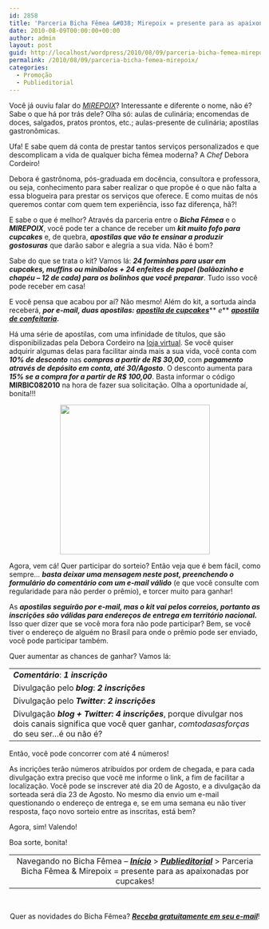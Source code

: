 ```yaml
---
id: 2858
title: 'Parceria Bicha Fêmea &#038; Mirepoix = presente para as apaixonadas por cupcakes!'
date: 2010-08-09T00:00:00+00:00
author: admin
layout: post
guid: http://localhost/wordpress/2010/08/09/parceria-bicha-femea-mirepoix/
permalink: /2010/08/09/parceria-bicha-femea-mirepoix/
categories:
  - Promoção
  - Publieditorial
---
```

Você já ouviu falar do <a href="http://chefdeboracordeiro.blogspot.com/" target="_blank"><em>MIREPOIX</em></a>? Interessante e diferente o nome, não é? Sabe o que há por trás dele? Olha só: aulas de culinária; encomendas de doces, salgados, pratos prontos, etc.; aulas-presente de culinária; apostilas gastronômicas.

Ufa! E sabe quem dá conta de prestar tantos serviços personalizados e que descomplicam a vida de qualquer bicha fêmea moderna? A _Chef_ Debora Cordeiro!

<!--more-->

Debora é gastrônoma, pós-graduada em docência, consultora e professora, ou seja, conhecimento para saber realizar o que propõe é o que não falta a essa blogueira para prestar os serviços que oferece. E como muitas de nós queremos contar com quem tem experiência, isso faz diferença, hã?!

E sabe o que é melhor? Através da parceria entre o **_Bicha Fêmea_** e o **_MIREPOIX_**, você pode ter a chance de receber um **_kit muito fofo para cupcakes_** e, de quebra, **_apostilas que vão te ensinar a produzir gostosuras_** que darão sabor e alegria a sua vida. Não é bom?

<p style="text-align: center;">
  <a href="http://www.trololodemulher.com.br/blog/wp-content/uploads/2010/08/kitmirepoixbichafemea.jpg"></a>
</p>

Sabe do que se trata o kit? Vamos lá: **_24 forminhas para usar em cupcakes, muffins ou minibolos + 24 enfeites de papel (balãozinho e chapéu – 12 de cada) para os bolinhos que você preparar_**. Tudo isso você pode receber em casa!

E você pensa que acabou por aí? Não mesmo! Além do kit, a sortuda ainda receberá, **_por e-mail, duas apostilas:_** <a href="http://apostilasgastronomicasmirepoix.blogspot.com/2010/03/apostila-de-cupcakes.html" target="_blank"><strong><em>apostila de cupcakes</em></strong></a>** _e_** <a href="http://apostilasgastronomicasmirepoix.blogspot.com/2008/10/apostila-de-confeitaria.html" target="_blank"><strong><em>apostila de confeitaria</em></strong></a>**_._** 

Há uma série de apostilas, com uma infinidade de títulos, que são disponibilizadas pela Debora Cordeiro na <a href="http://apostilasgastronomicasmirepoix.blogspot.com/" target="_blank">loja virtual</a>. Se você quiser adquirir algumas delas para facilitar ainda mais a sua vida, você conta com **_10% de desconto_** nas **_compras a partir de R$ 30,00_**, com **_pagamento através de depósito em conta, até 30/Agosto_**. O desconto aumenta para **_15% se a compra for a partir de R$ 100,00_**. Basta informar o código **MIRBIC082010** na hora de fazer sua solicitação. Olha a oportunidade aí, bonita!!!

<p style="text-align: center;">
  <a href="http://www.trololodemulher.com.br/blog/wp-content/uploads/2010/08/banner125mirepoix300.png"><img class="size-full wp-image-5037 aligncenter" title="banner125mirepoix300" src="http://www.trololodemulher.com.br/blog/wp-content/uploads/2010/08/banner125mirepoix300.png" alt="" width="300" height="300" /></a>
</p>

Agora, vem cá! Quer participar do sorteio? Então veja que é bem fácil, como sempre… **_basta deixar uma mensagem neste post, preenchendo o formulário do comentário com um e-mail válido_** (e que você consulte com regularidade para não perder o prêmio), e torcer muito para ganhar!

As **_apostilas seguirão por e-mail, mas o kit vai pelos correios, portanto as inscrições são válidas para endereços de entrega em território nacional._** Isso quer dizer que se você mora fora não pode participar? Bem, se você tiver o endereço de alguém no Brasil para onde o prêmio pode ser enviado, você pode participar também.

Quer aumentar as chances de ganhar? Vamos lá:

<table border="0" cellspacing="0" cellpadding="0" width="600">
  <tr>
    <td width="600" valign="top">
      <strong><em>Comentário</em></strong>: <strong><em>1 inscrição</em></strong>
    </td>
  </tr>
  
  <tr>
    <td width="600" valign="top">
      Divulgação pelo <strong><em>blog</em></strong>: <strong><em>2 inscrições</em></strong>
    </td>
  </tr>
  
  <tr>
    <td width="600" valign="top">
      Divulgação pelo <strong><em>Twitter</em></strong>: <strong><em>2 inscrições</em></strong>
    </td>
  </tr>
  
  <tr>
    <td width="600" valign="top">
      Divulgação <strong><em>blog + Twitter: 4 inscrições</em></strong>, porque divulgar nos dois canais significa que você quer ganhar, <em>comtodasasforças</em> do seu ser…é ou não é?
    </td>
  </tr>
</table>

Então, você pode concorrer com até 4 números!

As incrições terão números atribuídos por ordem de chegada, e para cada divulgação extra preciso que você me informe o link, a fim de facilitar a localização. Você pode se inscrever até dia 20 de Agosto, e a divulgação da sorteada será dia 23 de Agosto. No mesmo dia envio um e-mail questionando o endereço de entrega e, se em uma semana eu não tiver resposta, faço novo sorteio entre as inscritas, está bem?

Agora, sim! Valendo!

<p style="text-align: justify;">
  Boa sorte, bonita!
</p>

<table style="text-align: center;" border="0" cellspacing="0" cellpadding="0" width="600">
  <tr>
    <td width="600" valign="top">
      Navegando no Bicha Fêmea – <strong><em><a href="http://www.trololodemulher.com.br/">Início</a></em></strong> > <strong><em><a href="http://www.trololodemulher.com.br/category/publieditorial/" target="_self">Publieditorial</a></em></strong> > Parceria Bicha Fêmea & Mirepoix = presente para as apaixonadas por cupcakes!
    </td>
  </tr>
</table>

<p style="text-align: center;">
   
</p>

<p style="text-align: center;">
  Quer as novidades do Bicha Fêmea? <strong><em><a href="http://feedburner.google.com/fb/a/mailverify?uri=blogbichafemea&loc=pt_BR">Receba gratuitamente em seu e-mail</a></em></strong>!
</p>